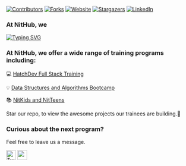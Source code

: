 <a name="readme-top"></a>

[![Contributors][contributors-shield]][contributors-url]
[![Forks][forks-shield]][forks-url]
[![Website][website-shield]][forks-url]
[![Stargazers][stars-shield]][stars-url]
[![LinkedIn][linkedin-shield]][linkedin-url]

### At NitHub, we

[![Typing SVG](https://readme-typing-svg.herokuapp.com?font=Sherif&size=70&pause=900&color=305042&center=true&vCenter=true&width=1000&height=100&lines=Build;Innnovate;Create)](https://git.io/typing-svg)


### At NitHub, we offer a wide range of training programs including:
💻 [HatchDev Full Stack Training][hatchdev-url]

💡 [Data Structures and Algorithms Bootcamp][hatchdev-url]

📚 [NitKids and NitTeens][nitkids-url]

Star our repo, to view the awesome projects our trainees are building.🥳

<!-- Social icons section -->
### Curious about the next program?
Feel free to leave us a message.
<p align="left">
 <a href="https://twitter.com/nithub_lag"><img width="26px" alt="Twitter" title="Twitter" src="https://i.imgur.com/LS08Auh.png"/></a>
 <a href="https://www.linkedin.com/company/nithub/" alt="LinkedIn"><img width="26px" src="https://i.imgur.com/VgmUYaC.png"/></a>

</p>   &#8287;&#8287;&#8287;&#8287;&#8287;

<!-- MARKDOWN LINKS & IMAGES -->
<!-- https://www.markdownguide.org/basic-syntax/#reference-style-links -->
[contributors-shield]: https://img.shields.io/github/contributors/Nithub-trainings/Nithub-trainings.svg?style=for-the-badge
[contributors-url]: [https://github.com/Nithub-trainings/Nithub-trainings/graphs/contributors]

[forks-shield]: https://img.shields.io/github/forks/Nithub-trainings/Nithub-trainings.svg?style=for-the-badge
[forks-url]: https://github.com/Nithub-trainings/Nithub-trainings/network/members

[stars-shield]: https://img.shields.io/github/stars/Nithub-trainings/Nithub-trainings.svg?style=for-the-badge
[stars-url]: [https://github.com/Nithub-trainings/Nithub-trainings/stargazers]

[website-shield]: https://img.shields.io/website?down_color=red&down_message=down&up_color=green&up_message=up&url=https%3A%2F%2Fnithub.unilag.edu.ng%2Fcategory%2Ftraining%2F
[website-url]: https://nithub.unilag.edu.ng/category/training/

[linkedin-shield]: https://img.shields.io/badge/-LinkedIn-black.svg?style=for-the-badge&logo=linkedin&colorB=555
[linkedin-url]: https://www.linkedin.com/company/nithub/

[hatchdev-url]: [https://nithub.unilag.edu.ng/hatchdev/]
[dsa-url]: [https://nithub.unilag.edu.ng/dsa-bootcamp/]
[nitkids-url]: [https://nithub.unilag.edu.ng/nitkids-nitteens/]